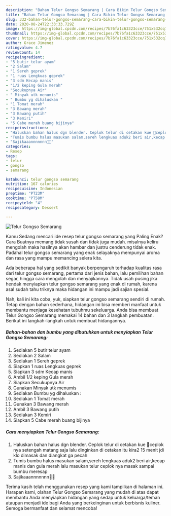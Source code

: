 ```yaml
---
description: "Bahan Telur Gongso Semarang | Cara Bikin Telur Gongso Semarang Yang Sempurna"
title: "Bahan Telur Gongso Semarang | Cara Bikin Telur Gongso Semarang Yang Sempurna"
slug: 332-bahan-telur-gongso-semarang-cara-bikin-telur-gongso-semarang-yang-sempurna
date: 2020-08-24T22:33:33.729Z
image: https://img-global.cpcdn.com/recipes/7b76fa1c63323cce/751x532cq70/telur-gongso-semarang-foto-resep-utama.jpg
thumbnail: https://img-global.cpcdn.com/recipes/7b76fa1c63323cce/751x532cq70/telur-gongso-semarang-foto-resep-utama.jpg
cover: https://img-global.cpcdn.com/recipes/7b76fa1c63323cce/751x532cq70/telur-gongso-semarang-foto-resep-utama.jpg
author: Grace Jimenez
ratingvalue: 4.7
reviewcount: 14
recipeingredient:
- "5 butir telur ayam"
- "2 Salam"
- "1 Sereh geprek"
- "1 ruas Lengkuas geprek"
- "3 sdm Kecap manis"
- "1/2 keping Gula merah"
- "Secukupnya Air"
- " Minyak utk menumis"
- " Bumbu yg dihaluskan "
- "1 Tomat merah"
- "3 Bawang merah"
- "3 Bawang putih"
- "3 Kemiri"
- "5 Cabe merah buang bijinya"
recipeinstructions:
- "Haluskan bahan halus dgn blender. Ceplok telur di cetakan kue 🤪ceplok nya setengah matang saja lalu dinginkan di cetakan itu kira2 15 menit jdi klo dimasak dan diangkat ga pecah"
- "Tumis bumbu halus masukan salam,sereh lengkuas aduk2 beri air,kecap manis dan gula merah lalu masukan telur ceplok nya masak sampai bumbu meresap"
- "Sajikaaannnnnnn🤤😍"
categories:
- Resep
tags:
- telur
- gongso
- semarang

katakunci: telur gongso semarang 
nutrition: 167 calories
recipecuisine: Indonesian
preptime: "PT23M"
cooktime: "PT58M"
recipeyield: "4"
recipecategory: Dessert

---
```



![Telur Gongso Semarang](https://img-global.cpcdn.com/recipes/7b76fa1c63323cce/751x532cq70/telur-gongso-semarang-foto-resep-utama.jpg)

Kamu Sedang mencari ide resep telur gongso semarang yang Paling Enak? Cara Buatnya memang tidak susah dan tidak juga mudah. misalnya keliru mengolah maka hasilnya akan hambar dan justru cenderung tidak enak. Padahal telur gongso semarang yang enak selayaknya mempunyai aroma dan rasa yang mampu memancing selera kita.

Ada beberapa hal yang sedikit banyak berpengaruh terhadap kualitas rasa dari telur gongso semarang, pertama dari jenis bahan, lalu pemilihan bahan segar, hingga cara mengolah dan menyajikannya. Tidak usah pusing jika hendak menyiapkan telur gongso semarang yang enak di rumah, karena asal sudah tahu triknya maka hidangan ini mampu jadi sajian spesial.




Nah, kali ini kita coba, yuk, siapkan telur gongso semarang sendiri di rumah. Tetap dengan bahan sederhana, hidangan ini bisa memberi manfaat untuk membantu menjaga kesehatan tubuhmu sekeluarga. Anda bisa membuat Telur Gongso Semarang memakai 14 bahan dan 3 langkah pembuatan. Berikut ini langkah-langkah untuk membuat hidangannya.

<!--inarticleads1-->

##### Bahan-bahan dan bumbu yang dibutuhkan untuk menyiapkan Telur Gongso Semarang:

1. Sediakan 5 butir telur ayam
1. Sediakan 2 Salam
1. Sediakan 1 Sereh geprek
1. Siapkan 1 ruas Lengkuas geprek
1. Siapkan 3 sdm Kecap manis
1. Ambil 1/2 keping Gula merah
1. Siapkan Secukupnya Air
1. Gunakan  Minyak utk menumis
1. Sediakan  Bumbu yg dihaluskan :
1. Sediakan 1 Tomat merah
1. Gunakan 3 Bawang merah
1. Ambil 3 Bawang putih
1. Sediakan 3 Kemiri
1. Siapkan 5 Cabe merah buang bijinya




<!--inarticleads2-->

##### Cara menyiapkan Telur Gongso Semarang:

1. Haluskan bahan halus dgn blender. Ceplok telur di cetakan kue 🤪ceplok nya setengah matang saja lalu dinginkan di cetakan itu kira2 15 menit jdi klo dimasak dan diangkat ga pecah
1. Tumis bumbu halus masukan salam,sereh lengkuas aduk2 beri air,kecap manis dan gula merah lalu masukan telur ceplok nya masak sampai bumbu meresap
1. Sajikaaannnnnnn🤤😍




Terima kasih telah menggunakan resep yang kami tampilkan di halaman ini. Harapan kami, olahan Telur Gongso Semarang yang mudah di atas dapat membantu Anda menyiapkan hidangan yang sedap untuk keluarga/teman ataupun menjadi ide bagi Anda yang berkeinginan untuk berbisnis kuliner. Semoga bermanfaat dan selamat mencoba!
